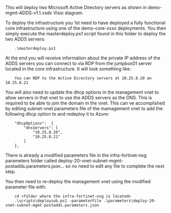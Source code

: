 This will deploy two Microsoft Active Directory servers as shown in demo-mgmt-ADDS-v1.1.vsdx Visio diagram.

To deploy the infrastructure you 1st need to have deployed a fully functional core infrastructure using one of the demo-core-xxxx deployments. You then simply execute the masterdeploy.ps1 script found in this folder to deploy the two ADDS servers:

```
    .\masterdeploy.ps1
```

At the end you will receive information about the private IP address of the ADDS servers you can connect to via RDP from the jumpbox01 server located in the core infrastructure. It will look something like:

```
    You can RDP to the Active Directory servers at 10.25.8.20 an 10.25.8.21
```

You will also need to update the dhcp options in the management vnet to allow servers in that vnet to use the ADDS servers as the DNS. This is required to be able to join the domain in the vnet. This can ve accomplished by editing subnet-vnet parameters file of the mamagement vnet to add the following dhcp option to and redeploy it to Azure:

```
    "dhcpOptions":  {
        "dnsServers": [
            "10.25.8.20",
            "10.25.8.21"
        ]
    },
```

There is already a modified parameters file in the infra-fortinet-nsg parameters folder called deploy-20-vnet-subnet-mgmt-postadds.parameters.json... so no need to edit any file to complete the next step.

You then need to re-deploy the management vnet using the modified parameter file with:

```
    cd <folder where the infra-fortinet-nsg is located>
    .\scripts\deploysub.ps1 -parameterFile .\parameters\deploy-20-vnet-subnet-mgmt-postadds.parameters.json
```
